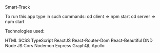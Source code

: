 Smart-Track

To run this app type in such commands:
cd client => npm start
cd server => npm start

Technologies used:

HTML
SCSS
TypeScript
ReactJS
React-Router-Dom
React-Beautiful DND
Node JS
Cors
Nodemon
Express
GraphQL
Apollo


